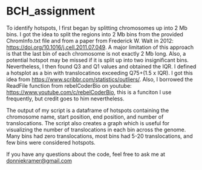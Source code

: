 # BCH_assignment

To identify hotspots, I first began by splitting chromosomes up into 2 Mb bins. I got the idea to split the regions into 2 Mb bins from the provided ChromInfo.txt file and from a paper from Frederick W. Walt in 2012: https://doi.org/10.1016/j.cell.2011.07.049. A major limitation of this approach is that the last bin of each chromosome is not exactly 2 Mb long. Also, a potential hotspot may be missed if it is split up into two insignificant bins. Nevertheless, I then found Q3 and Q1 values and obtained the IQR. I defined a hotsplot as a bin with translocatinos exceeding Q75+(1.5 x IQR). I got this idea from https://www.scribbr.com/statistics/outliers/. Also, I borrowed the ReadFile function from rebelCoderBio on youtube: https://www.youtube.com/c/rebelCoderBio, this is a funciton I use frequently, but credit goes to him nevertheless. 

The output of my script is a dataframe of hotspots containing the chromosome name, start position, end position, and number of translocations. The script also creates a graph which is useful for visualizing the number of translocations in each bin across the genome. Many bins had zero translocations, most bins had 5-20 translocations, and few bins were considered hotspots.

If you have any questions about the code, feel free to ask me at donniekramer@gmail.com
